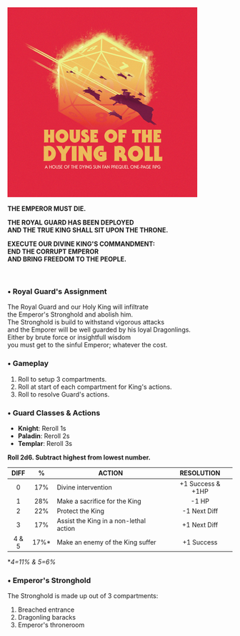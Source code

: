 <img src="https://raw.githubusercontent.com/roelosaurus/house-of-the-dying-roll/master/cover.jpg" width="425">

**THE EMPEROR MUST DIE.**  
  
**THE ROYAL GUARD HAS BEEN DEPLOYED**  
**AND THE TRUE KING SHALL SIT UPON THE THRONE.**  
  
**EXECUTE OUR DIVINE KING'S COMMANDMENT:**  
**END THE CORRUPT EMPEROR**  
**AND BRING FREEDOM TO THE PEOPLE.**  



<br/>



### • Royal Guard's Assignment

The Royal Guard and our Holy King will infiltrate  
the Emperor's Stronghold and abolish him.  
The Stronghold is build to withstand vigorous attacks  
and the Emporer will be well guarded by his loyal Dragonlings.  
Either by brute force or insightfull wisdom  
you must get to the sinful Emperor; whatever the cost.  



### • Gameplay

1. Roll to setup 3 compartments.  
2. Roll at start of each compartment for King's actions.  
3. Roll to resolve Guard's actions.



### • Guard Classes & Actions

- **Knight**: Reroll 1s  
- **Paladin**: Reroll 2s  
- **Templar**: Reroll 3s  

**Roll 2d6. Subtract highest from lowest number.**

 DIFF |   %   |                  ACTION                |    RESOLUTION
:---: | :---: | -------------------------------------- | :----------------:
  0   |  17%  | Divine intervention                    | +1 Success & +1HP
  1   |  28%  | Make a sacrifice for the King          | -1 HP
  2   |  22%  | Protect the King                       | -1 Next Diff
  3   |  17%  | Assist the King in a non-lethal action | +1 Next Diff
4 & 5 |  17%* | Make an enemy of the King suffer       | +1 Success

&ast;*4=11% & 5=6%*



### • Emperor's Stronghold
 
The Stronghold is made up out of 3 compartments:  
1. Breached entrance  
2. Dragonling baracks  
3. Emperor's throneroom
